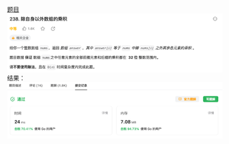 [题目](https://leetcode.cn/problems/product-of-array-except-self/description/?envType=study-plan-v2&envId=top-interview-150)
![pic](img.png)
结果：
![pic](result.png)